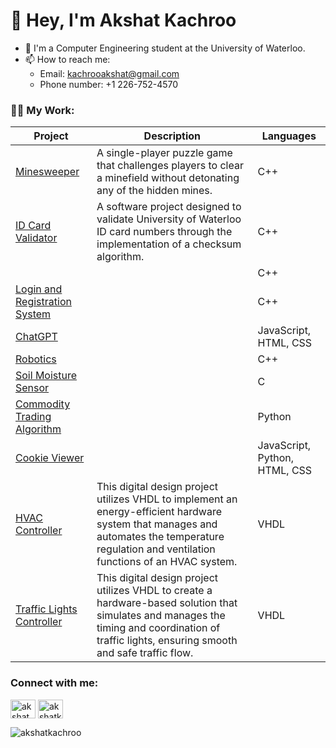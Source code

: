 <h1 align="left"> 👋 Hey, I'm Akshat Kachroo</h1>

- 🏢 I'm a Computer Engineering student at the University of Waterloo.
- 📫 How to reach me: 
  -  Email: kachrooakshat@gmail.com
  -  Phone number: +1 226-752-4570

<h3 align="left">👨‍💻 My Work:</h3>

| Project | Description |Languages|
| ----------- | ----------- | ----------- |
| [Minesweeper](https://github.com/akshatkachroo/Minesweeper) | A single-player puzzle game that challenges players to clear a minefield without detonating any of the hidden mines. | C++ |
| [ID Card Validator](https://github.com/akshatkachroo/Waterloo-ID-Card-Validator) |A software project designed to validate University of Waterloo ID card numbers through the implementation of a checksum algorithm.|  C++ |
| [](https://github.com/akshatkachroo/University-Projects/blob/main/checksum.cpp) |  |  C++ |
| [Login and Registration System](https://github.com/akshatkachroo/Side-Projects/blob/main/Login%20and%20Registration%20System.cpp) |  |  C++ |
| [ChatGPT](https://github.com/akshatkachroo/ChatGPT) |  |  JavaScript, HTML, CSS |
| [Robotics](https://github.com/akshatkachroo/Robotics) |  |  C++ |
| [Soil Moisture Sensor](https://github.com/akshatkachroo/Soil-Moisture-Sensor) |  |  C |
| [Commodity Trading Algorithm](https://github.com/akshatkachroo/Trading-Algorithm) |  |  Python |
| [Cookie Viewer](https://github.com/akshatkachroo/Trial) |  |  JavaScript, Python, HTML, CSS |
| [HVAC Controller](https://github.com/akshatkachroo/HVAC-Controller) | This digital design project utilizes VHDL to implement an energy-efficient hardware system that manages and automates the temperature regulation and ventilation functions of an HVAC system. |  VHDL |
| [Traffic Lights Controller](https://github.com/akshatkachroo/Traffic-Lights-Controller) | This digital design project utilizes VHDL to create a hardware-based solution that simulates and manages the timing and coordination of traffic lights, ensuring smooth and safe traffic flow. |  VHDL |

<h3 align="left">Connect with me:</h3>
<p align="left">
<a href="https://linkedin.com/in/akshat-kachroo" target="blank"><img align="center" src="https://raw.githubusercontent.com/rahuldkjain/github-profile-readme-generator/master/src/images/icons/Social/linked-in-alt.svg" alt="akshat kachroo" height="30" width="40" /></a>
<a href="https://instagram.com/akshatkachroo" target="blank"><img align="center" src="https://raw.githubusercontent.com/rahuldkjain/github-profile-readme-generator/master/src/images/icons/Social/instagram.svg" alt="akshatkachroo" height="30" width="40" /></a>
</p>



<p align="left"> <img src="https://komarev.com/ghpvc/?username=akshatkachroo&label=Profile%20views&color=0e75b6&style=flat" alt="akshatkachroo" /> </p>

